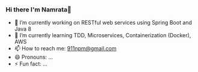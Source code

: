 ### Hi there I'm Namrata👋

- 🔭 I’m currently working on RESTful web services using Spring Boot and Java 8
- 🌱 I’m currently learning TDD, Microservices, Containerization (Docker), AWS
- 📫 How to reach me: 911npm@gmail.com
- 😄 Pronouns: ...
- ⚡ Fun fact: ...
